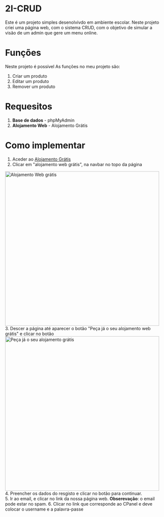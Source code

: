 # 2I-CRUD
Este é um projeto simples desenolvivdo em ambiente escolar. Neste projeto criei uma página web, com o sistema CRUD, com o objetivo de simular a visão de um admin que gere um menu online.

# Funções
Neste projeto é possível
As funções no meu projeto são:
  1. Criar um produto
  2. Editar um produto
  3. Remover um produto

# Requesitos
  1. **Base de dados** - phpMyAdmin
  2. **Alojamento Web** - Alojamento Grátis

# Como implementar

  1. Aceder ao [Alojamento Grátis](http://www.alojamento-gratis.com/?i=1)
  2. Clicar em "alojamento web grátis", na navbar no topo da página
  <img src="https://drive.google.com/uc?export=view&id=1DDQZxnMBm5BMopwWacAh_gkH45UYIBxu" alt="Alojamento Web grátis" width="500">
  3. Descer a página até aparecer o botão "Peça já o seu alojamento web grátis" e clicar no botão
  <img src="https://drive.google.com/uc?export=view&id=1ZGt2M5eORxPp5ZuJY_URnTff6OlZ6U3v" alt="Peça já o seu alojamento grátis" width="500">
  4. Preencher os dados do resgisto e clicar no botão para continuar. <br>
  5. Ir ao email, e clicar no link da nossa página web. <b>Obserevação</b>: o email pode estar no spam.
  6. Clicar no link que corresponde ao CPanel e deve colocar o username e a palavra-passe
